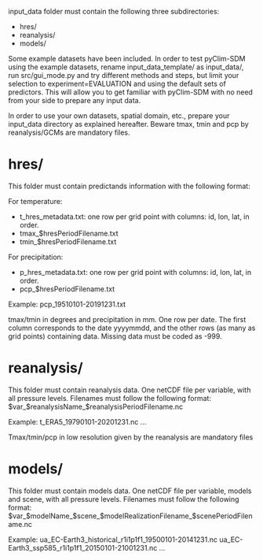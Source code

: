 input_data folder must contain the following three subdirectories:
- hres/
- reanalysis/
- models/

Some example datasets have been included. In order to test pyClim-SDM using the example datasets, rename 
input_data_template/ as input_data/, run src/gui_mode.py and try different methods and steps, but limit your selection 
to experiment=EVALUATION and using the default sets of predictors.
This will allow you to get familiar with pyClim-SDM with no need from your side to prepare any input data.

In order to use your own datasets, spatial domain, etc., prepare your input_data directory as explained hereafter.
Beware tmax, tmin and pcp by reanalysis/GCMs are mandatory files.


# hres/

This folder must contain predictands information with the following format:

For temperature:
- t_hres_metadata.txt: one row per grid point with columns: id, lon, lat, in order.
- tmax_$hresPeriodFilename.txt
- tmin_$hresPeriodFilename.txt

For precipitation:
- p_hres_metadata.txt: one row per grid point with columns: id, lon, lat, in order.
- pcp_$hresPeriodFilename.txt 

Example: pcp_19510101-20191231.txt

tmax/tmin in degrees and precipitation in mm. One row per date. 
The first column corresponds to the date yyyymmdd, and the other rows (as many as grid points) containing data. 
Missing data must be coded as -999.




# reanalysis/

This folder must contain reanalysis data. One netCDF file per variable, with all pressure levels. Filenames must 
follow the following format: $var_$reanalysisName_$reanalysisPeriodFilename.nc

Example: t_ERA5_19790101-20201231.nc ...

Tmax/tmin/pcp in low resolution given by the reanalysis are mandatory files



# models/ 

This folder must contain models data.
One netCDF file per variable, models and scene, with all pressure levels. 
Filenames must follow the following format: $var_$modelName_$scene_$modelRealizationFilename_$scenePeriodFilename.nc

Example: 
ua_EC-Earth3_historical_r1i1p1f1_19500101-20141231.nc 
ua_EC-Earth3_ssp585_r1i1p1f1_20150101-21001231.nc
...


